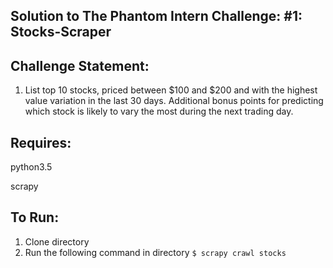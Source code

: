 ## Solution to The Phantom Intern Challenge: #1: Stocks-Scraper

## Challenge Statement:
1. List top 10 stocks, priced between $100 and $200 and with the highest value variation in the last 30 days. Additional bonus points for predicting which stock is likely to vary the most during the next trading day.

## Requires: 

python3.5

scrapy

## To Run:
1. Clone directory
2. Run the following command in directory
```$ scrapy crawl stocks```
